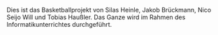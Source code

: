 Dies ist das Basketballprojekt von Silas Heinle, Jakob Brückmann, Nico Seijo Will und Tobias Haußler.
Das Ganze wird im Rahmen des Informatikunterrichtes durchgeführt.
